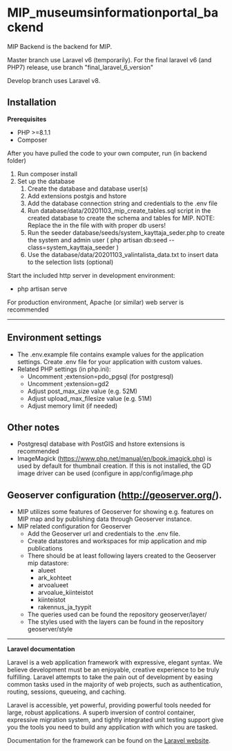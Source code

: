 # MIP_museumsinformationportal_backend

MIP Backend is the backend for MIP.

Master branch use Laravel v6 (temporarily). For the final laravel v6 (and PHP7) release, use branch "final_laravel_6_version"
 
Develop branch uses Laravel v8.

## Installation

**Prerequisites**
- PHP >=8.1.1
- Composer

After you have pulled the code to your own computer, run (in backend folder)

1. Run composer install
2. Set up the database
    1. Create the database and database user(s)
    2. Add extensions postgis and hstore
    3. Add the database connection string and credentials to the .env file
    4. Run database/data/20201103_mip_create_tables.sql script in the created database to create the schema and tables for MIP. NOTE: Replace the <user> in the file with with proper db users!
    5. Run the seeder database/seeds/system_kayttaja_seder.php to create the system and admin user ( php artisan db:seed --class=system_kayttaja_seeder )
    6. Use the database/data/20201103_valintalista_data.txt to insert data to the selection lists (optional)

Start the included http server in development environment:
* php artisan serve


For production environment, Apache (or similar) web server is recommended

---

## Environment settings

* The .env.example file contains example values for the application settings. Create .env file for your application with custom values.
* Related PHP settings (in php.ini):
    * Uncomment ;extension=pdo_pgsql (for postgresql)
    * Uncomment ;extension=gd2
    * Adjust post_max_size value (e.g. 52M)
    * Adjust upload_max_filesize value (e.g. 51M)
    * Adjust memory limit (if needed)


## Other notes

* Postgresql database with PostGIS and hstore extensions is recommended
* ImageMagick (https://www.php.net/manual/en/book.imagick.php) is used by default for thumbnail creation. If this is not installed, the GD image driver can be used (configure in app/config/image.php


## Geoserver configuration (http://geoserver.org/).

* MIP utilizes some features of Geoserver for showing e.g. features on MIP map and by publishing data through Geoserver instance.
* MIP related configuration for Geoserver
    * Add the Geoserver url and credentials to the .env file.
    * Create datastores and workspaces for mip application and mip publications
    * There should be at least following layers created to the Geoserver mip datastore:
        * alueet
        * ark_kohteet
        * arvoalueet
        * arvoalue_kiinteistot
        * kiinteistot
        * rakennus_ja_tyypit
    * The queries used can be found the repository geoserver/layer/
    * The styles used with the layers can be found in the repository geoserver/style


---

**Laravel documentation**

Laravel is a web application framework with expressive, elegant syntax. We believe development must be an enjoyable, creative experience to be truly fulfilling. Laravel attempts to take the pain out of development by easing common tasks used in the majority of web projects, such as authentication, routing, sessions, queueing, and caching.

Laravel is accessible, yet powerful, providing powerful tools needed for large, robust applications. A superb inversion of control container, expressive migration system, and tightly integrated unit testing support give you the tools you need to build any application with which you are tasked.

Documentation for the framework can be found on the [Laravel website](http://laravel.com/docs).
